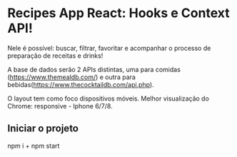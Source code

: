 
# Recipes App React: Hooks e Context API!

Nele é possível: buscar, filtrar, favoritar e acompanhar o processo de preparação de receitas e drinks!

A base de dados serão 2 APIs distintas, uma para comidas (https://www.themealdb.com/) e outra para bebidas(https://www.thecocktaildb.com/api.php).

O layout tem como foco dispositivos móveis. Melhor visualização do Chrome: responsive - Iphone 6/7/8.

## Iniciar o projeto
npm i + npm start

